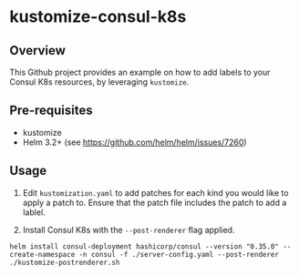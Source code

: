 # kustomize-consul-k8s

## Overview 

This Github project provides an example on how to add labels to your Consul K8s resources, by leveraging `kustomize`.

## Pre-requisites

- kustomize
- Helm 3.2+ (see https://github.com/helm/helm/issues/7260)

## Usage

1. Edit `kustomization.yaml` to add patches for each kind you would like to apply a patch to. Ensure that the patch file
includes the patch to add a lablel. 

1. Install Consul K8s with the `--post-renderer` flag applied. 
```
helm install consul-deployment hashicorp/consul --version "0.35.0" --create-namespace -n consul -f ./server-config.yaml --post-renderer ./kustomize-postrenderer.sh  
```